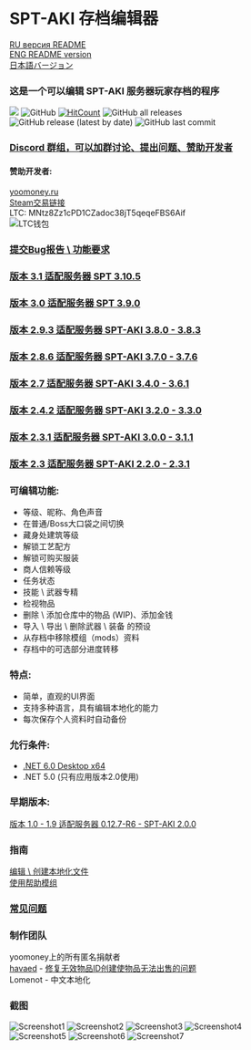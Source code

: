 # SPT-AKI 存档编辑器 
[RU версия README](README.md)\
[ENG README version](ENGREADME.md)\
[日本語バージョン](JPREADME.md)
### 这是一个可以编辑 SPT-AKI 服务器玩家存档的程序
<a href="https://github.com/SkiTles55/SPT-AKI-Profile-Editor/releases/latest"><img src="https://img.shields.io/github/v/release/SkiTles55/SPT-AKI-Profile-Editor"></a>
  ![GitHub](https://img.shields.io/github/license/SkiTles55/SPT-AKI-Profile-Editor)
  [![HitCount](http://hits.dwyl.com/SkiTles55/SPT-AKI-Profile-Editor.svg?style=flat-square)](http://hits.dwyl.com/SkiTles55/SPT-AKI-Profile-Editor)
  ![GitHub all releases](https://img.shields.io/github/downloads/SkiTles55/SPT-AKI-Profile-Editor/total)
  ![GitHub release (latest by date)](https://img.shields.io/github/downloads/SkiTles55/SPT-AKI-Profile-Editor/latest/total)
  ![GitHub last commit](https://img.shields.io/github/last-commit/SkiTles55/SPT-AKI-Profile-Editor)
  
### [Discord 群组，可以加群讨论、提出问题、赞助开发者](https://discord.gg/NTwSA4AfRP)

#### 赞助开发者:
[yoomoney.ru](https://yoomoney.ru/to/410015658095326)\
[Steam交易链接](https://steamcommunity.com/tradeoffer/new/?partner=350485380%26token=zCrhUwxR)\
LTC: MNtz8Zz1cPD1CZadoc38jT5qeqeFBS6Aif\
![LTC钱包](SPT-AKI%20Profile%20Editor/Resources/Images/ltcWallet.png?raw=true)

### [提交Bug报告 \ 功能要求](https://github.com/SkiTles55/SPT-AKI-Profile-Editor/issues/new/choose)

### [版本 3.1 适配服务器 SPT 3.10.5](https://github.com/SkiTles55/SPT-AKI-Profile-Editor/releases/tag/3.1)
### [版本 3.0 适配服务器 SPT 3.9.0](https://github.com/SkiTles55/SPT-AKI-Profile-Editor/releases/tag/3.0)
### [版本 2.9.3 适配服务器 SPT-AKI 3.8.0 - 3.8.3](https://github.com/SkiTles55/SPT-AKI-Profile-Editor/releases/tag/2.9.3)
### [版本 2.8.6 适配服务器 SPT-AKI 3.7.0 - 3.7.6](https://github.com/SkiTles55/SPT-AKI-Profile-Editor/releases/tag/2.8.6)
### [版本 2.7 适配服务器 SPT-AKI 3.4.0 - 3.6.1](https://github.com/SkiTles55/SPT-AKI-Profile-Editor/releases/tag/2.7)
### [版本 2.4.2 适配服务器 SPT-AKI 3.2.0 - 3.3.0](https://github.com/SkiTles55/SPT-AKI-Profile-Editor/releases/tag/2.4.2)
### [版本 2.3.1 适配服务器 SPT-AKI 3.0.0 - 3.1.1](https://github.com/SkiTles55/SPT-AKI-Profile-Editor/releases/tag/2.3.1)
### [版本 2.3 适配服务器 SPT-AKI 2.2.0 - 2.3.1](https://github.com/SkiTles55/SPT-AKI-Profile-Editor/releases/tag/2.3)

### 可编辑功能:
* 等级、昵称、角色声音  
* 在普通/Boss大口袋之间切换  
* 藏身处建筑等级  
* 解锁工艺配方
* 解锁可购买服装
* 商人信赖等级
* 任务状态  
* 技能 \ 武器专精
* 检视物品 
* 删除 \ 添加仓库中的物品 (WIP)、添加金钱
* 导入 \ 导出 \ 删除武器 \ 装备 的预设
* 从存档中移除模组（mods）资料
* 存档中的可选部分进度转移

### 特点:  
* 简单，直观的UI界面
* 支持多种语言，具有编辑本地化的能力
* 每次保存个人资料时自动备份

### 允行条件:
* [.NET 6.0 Desktop x64](https://dotnet.microsoft.com/zh-cn/download/dotnet/thank-you/runtime-desktop-6.0.4-windows-x64-installer)
* .NET 5.0 (只有应用版本2.0使用)

### 早期版本:
[版本 1.0 - 1.9 适配服务器 0.12.7-R6 - SPT-AKI 2.0.0](https://github.com/SkiTles55/SP-EFT-ProfileEditor#readme)

### 指南
[编辑 \ 创建本地化文件](/Guidelines/LocalizationsCH.md)\
[使用帮助模组](/Guidelines/ModHelperCH.md)

### [常见问题](CHFAQ.md)

### 制作团队 
yoomoney上的所有匿名捐献者\
[havaed](https://github.com/havaed) - [修复无效物品ID创建使物品无法出售的问题](https://github.com/SkiTles55/SPT-AKI-Profile-Editor/pull/68)\
Lomenot - 中文本地化

### 截图
![Screenshot1](/screenshots/1CH.png?raw=true)
![Screenshot2](/screenshots/2CH.png?raw=true)
![Screenshot3](/screenshots/3CH.png?raw=true)
![Screenshot4](/screenshots/4CH.png?raw=true)
![Screenshot5](/screenshots/5CH.png?raw=true)
![Screenshot6](/screenshots/6CH.png?raw=true)
![Screenshot7](/screenshots/7CH.png?raw=true)
